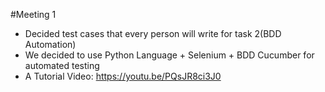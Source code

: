 #Meeting 1

- Decided test cases that every person will write for task 2(BDD Automation)
- We decided to use Python Language + Selenium + BDD Cucumber for automated testing
- A Tutorial Video: https://youtu.be/PQsJR8ci3J0
